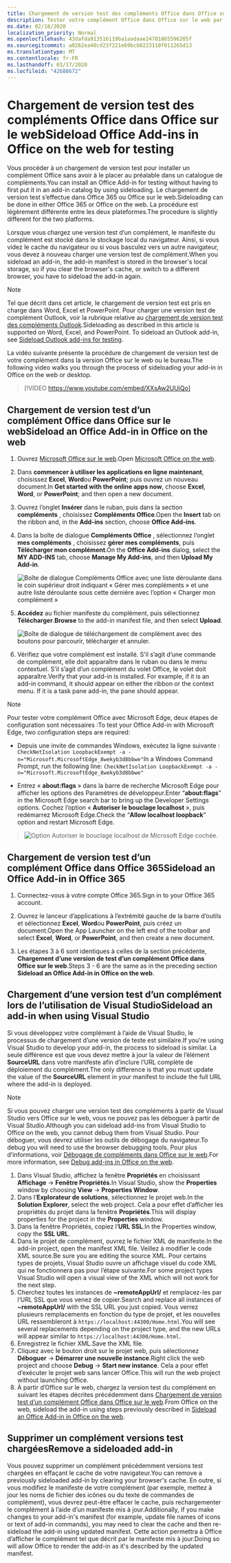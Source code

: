 ```yaml
---
title: Chargement de version test des compléments Office dans Office sur le web
description: Tester votre complément Office dans Office sur le web par chargement de version test
ms.date: 02/18/2020
localization_priority: Normal
ms.openlocfilehash: 43dafda913516119ba1aadaae24701865596205f
ms.sourcegitcommit: a0262ea40cd23f221e69bcb0223110f011265d13
ms.translationtype: MT
ms.contentlocale: fr-FR
ms.lasthandoff: 03/17/2020
ms.locfileid: "42688672"
---
```

# <a name="sideload-office-add-ins-in-office-on-the-web-for-testing"></a><span data-ttu-id="a884c-103">Chargement de version test des compléments Office dans Office sur le web</span><span class="sxs-lookup"><span data-stu-id="a884c-103">Sideload Office Add-ins in Office on the web for testing</span></span>

<span data-ttu-id="a884c-104">Vous procéder à un chargement de version test pour installer un complément Office sans avoir à le placer au préalable dans un catalogue de compléments.</span><span class="sxs-lookup"><span data-stu-id="a884c-104">You can install an Office Add-in for testing without having to first put it in an add-in catalog by using sideloading.</span></span> <span data-ttu-id="a884c-105">Le chargement de version test s’effectue dans Office 365 ou Office sur le web.</span><span class="sxs-lookup"><span data-stu-id="a884c-105">Sideloading can be done in either Office 365 or Office on the web.</span></span> <span data-ttu-id="a884c-106">La procédure est légèrement différente entre les deux plateformes.</span><span class="sxs-lookup"><span data-stu-id="a884c-106">The procedure is slightly different for the two platforms.</span></span>

<span data-ttu-id="a884c-107">Lorsque vous chargez une version test d’un complément, le manifeste du complément est stocké dans le stockage local du navigateur. Ainsi, si vous videz le cache du navigateur ou si vous basculez vers un autre navigateur, vous devez à nouveau charger une version test de complément.</span><span class="sxs-lookup"><span data-stu-id="a884c-107">When you sideload an add-in, the add-in manifest is stored in the browser's local storage, so if you clear the browser's cache, or switch to a different browser, you have to sideload the add-in again.</span></span>

> [!NOTE]
> <span data-ttu-id="a884c-p102">Tel que décrit dans cet article, le chargement de version test est pris en charge dans Word, Excel et PowerPoint. Pour charger une version test de complément Outlook, voir la rubrique relative au [chargement de version test des compléments Outlook](../outlook/sideload-outlook-add-ins-for-testing.md).</span><span class="sxs-lookup"><span data-stu-id="a884c-p102">Sideloading as described in this article is supported on Word, Excel, and PowerPoint. To sideload an Outlook add-in, see [Sideload Outlook add-ins for testing](../outlook/sideload-outlook-add-ins-for-testing.md).</span></span>

<span data-ttu-id="a884c-110">La vidéo suivante présente la procédure de chargement de version test de votre complément dans la version Office sur le web ou le bureau.</span><span class="sxs-lookup"><span data-stu-id="a884c-110">The following video walks you through the process of sideloading your add-in in Office on the web or desktop.</span></span>

> [!VIDEO https://www.youtube.com/embed/XXsAw2UUiQo]

## <a name="sideload-an-office-add-in-in-office-on-the-web"></a><span data-ttu-id="a884c-111">Chargement de version test d’un complément Office dans Office sur le web</span><span class="sxs-lookup"><span data-stu-id="a884c-111">Sideload an Office Add-in in Office on the web</span></span>

1. <span data-ttu-id="a884c-112">Ouvrez [Microsoft Office sur le web](https://office.live.com/).</span><span class="sxs-lookup"><span data-stu-id="a884c-112">Open [Microsoft Office on the web](https://office.live.com/).</span></span>

2. <span data-ttu-id="a884c-113">Dans **commencer à utiliser les applications en ligne maintenant**, choisissez **Excel**, **Word**ou **PowerPoint**; puis ouvrez un nouveau document.</span><span class="sxs-lookup"><span data-stu-id="a884c-113">In **Get started with the online apps now**, choose **Excel**, **Word**, or **PowerPoint**; and then open a new document.</span></span>

3. <span data-ttu-id="a884c-114">Ouvrez l’onglet **Insérer** dans le ruban, puis dans la section **compléments** , choisissez **Compléments Office**.</span><span class="sxs-lookup"><span data-stu-id="a884c-114">Open the **Insert** tab on the ribbon and, in the **Add-ins** section, choose **Office Add-ins**.</span></span>

4. <span data-ttu-id="a884c-115">Dans la boîte de dialogue **Compléments Office** , sélectionnez l’onglet **mes compléments** , choisissez **gérer mes compléments**, puis **Télécharger mon complément**.</span><span class="sxs-lookup"><span data-stu-id="a884c-115">On the **Office Add-ins** dialog, select the **MY ADD-INS** tab, choose **Manage My Add-ins**, and then **Upload My Add-in**.</span></span>

    ![Boîte de dialogue Compléments Office avec une liste déroulante dans le coin supérieur droit indiquant « Gérer mes compléments » et une autre liste déroulante sous cette dernière avec l’option « Charger mon complément »](../images/office-add-ins-my-account.png)

5. <span data-ttu-id="a884c-117">**Accédez** au fichier manifeste du complément, puis sélectionnez **Télécharger**.</span><span class="sxs-lookup"><span data-stu-id="a884c-117">**Browse** to the add-in manifest file, and then select **Upload**.</span></span>

    ![Boîte de dialogue de téléchargement de complément avec des boutons pour parcourir, télécharger et annuler.](../images/upload-add-in.png)

6. <span data-ttu-id="a884c-p103">Vérifiez que votre complément est installé. S’il s’agit d’une commande de complément, elle doit apparaître dans le ruban ou dans le menu contextuel. S’il s’agit d’un complément du volet Office, le volet doit apparaître.</span><span class="sxs-lookup"><span data-stu-id="a884c-p103">Verify that your add-in is installed. For example, if it is an add-in command, it should appear on either the ribbon or the context menu. If it is a task pane add-in, the pane should appear.</span></span>

> [!NOTE]
><span data-ttu-id="a884c-122">Pour tester votre complément Office avec Microsoft Edge, deux étapes de configuration sont nécessaires :</span><span class="sxs-lookup"><span data-stu-id="a884c-122">To test your Office Add-in with Microsoft Edge, two configuration steps are required:</span></span> 
>
> - <span data-ttu-id="a884c-123">Depuis une invite de commandes Windows, exécutez la ligne suivante : `CheckNetIsolation LoopbackExempt -a -n="Microsoft.MicrosoftEdge_8wekyb3d8bbwe"`</span><span class="sxs-lookup"><span data-stu-id="a884c-123">In a Windows Command Prompt, run the following line: `CheckNetIsolation LoopbackExempt -a -n="Microsoft.MicrosoftEdge_8wekyb3d8bbwe"`</span></span>
>
> - <span data-ttu-id="a884c-124">Entrez « **about:flags** » dans la barre de recherche Microsoft Edge pour afficher les options des Paramètres de développeur.</span><span class="sxs-lookup"><span data-stu-id="a884c-124">Enter “**about:flags**” in the Microsoft Edge search bar to bring up the Developer Settings options.</span></span>  <span data-ttu-id="a884c-125">Cochez l’option « **Autoriser le bouclage localhost** », puis redémarrez Microsoft Edge.</span><span class="sxs-lookup"><span data-stu-id="a884c-125">Check the “**Allow localhost loopback**” option and restart Microsoft Edge.</span></span>

>    ![Option Autoriser le bouclage localhost de Microsoft Edge cochée.](../images/allow-localhost-loopback.png)

## <a name="sideload-an-office-add-in-in-office-365"></a><span data-ttu-id="a884c-127">Chargement de version test d’un complément Office dans Office 365</span><span class="sxs-lookup"><span data-stu-id="a884c-127">Sideload an Office Add-in in Office 365</span></span>

1. <span data-ttu-id="a884c-128">Connectez-vous à votre compte Office 365.</span><span class="sxs-lookup"><span data-stu-id="a884c-128">Sign in to your Office 365 account.</span></span>

2. <span data-ttu-id="a884c-129">Ouvrez le lanceur d’applications à l’extrémité gauche de la barre d’outils et sélectionnez **Excel**, **Word**ou **PowerPoint**, puis créez un document.</span><span class="sxs-lookup"><span data-stu-id="a884c-129">Open the App Launcher on the left end of the toolbar and select **Excel**, **Word**, or **PowerPoint**, and then create a new document.</span></span>

3. <span data-ttu-id="a884c-130">Les étapes 3 à 6 sont identiques à celles de la section précédente, **Chargement d’une version de test d’un complément Office dans Office sur le web**.</span><span class="sxs-lookup"><span data-stu-id="a884c-130">Steps 3 - 6 are the same as in the preceding section **Sideload an Office Add-in in Office on the web**.</span></span>

## <a name="sideload-an-add-in-when-using-visual-studio"></a><span data-ttu-id="a884c-131">Chargement d’une version test d’un complément lors de l’utilisation de Visual Studio</span><span class="sxs-lookup"><span data-stu-id="a884c-131">Sideload an add-in when using Visual Studio</span></span>

<span data-ttu-id="a884c-132">Si vous développez votre complément à l’aide de Visual Studio, le processus de chargement d’une version de teste est similaire.</span><span class="sxs-lookup"><span data-stu-id="a884c-132">If you're using Visual Studio to develop your add-in, the process to sideload is similar.</span></span> <span data-ttu-id="a884c-133">La seule différence est que vous devez mettre à jour la valeur de l’élément **SourceURL** dans votre manifeste afin d’inclure l’URL complète de déploiement du complément.</span><span class="sxs-lookup"><span data-stu-id="a884c-133">The only difference is that you must update the value of the **SourceURL** element in your manifest to include the full URL where the add-in is deployed.</span></span>

> [!NOTE]
> <span data-ttu-id="a884c-134">Si vous pouvez charger une version test des compléments à partir de Visual Studio vers Office sur le web, vous ne pouvez pas les déboguer à partir de Visual Studio.</span><span class="sxs-lookup"><span data-stu-id="a884c-134">Although you can sideload add-ins from Visual Studio to Office on the web, you cannot debug them from Visual Studio.</span></span> <span data-ttu-id="a884c-135">Pour déboguer, vous devrez utiliser les outils de débogage du navigateur.</span><span class="sxs-lookup"><span data-stu-id="a884c-135">To debug you will need to use the browser debugging tools.</span></span> <span data-ttu-id="a884c-136">Pour plus d’informations, voir [Débogage de compléments dans Office sur le web](debug-add-ins-in-office-online.md).</span><span class="sxs-lookup"><span data-stu-id="a884c-136">For more information, see [Debug add-ins in Office on the web](debug-add-ins-in-office-online.md).</span></span>

1. <span data-ttu-id="a884c-137">Dans Visual Studio, affichez la fenêtre **Propriétés** en choisissant **Affichage** -> **Fenêtre Propriétés**.</span><span class="sxs-lookup"><span data-stu-id="a884c-137">In Visual Studio, show the **Properties** window by choosing **View** -> **Properties Window**.</span></span>
2. <span data-ttu-id="a884c-138">Dans l’**Explorateur de solutions**, sélectionnez le projet web.</span><span class="sxs-lookup"><span data-stu-id="a884c-138">In the **Solution Explorer**, select the web project.</span></span> <span data-ttu-id="a884c-139">Cela a pour effet d’afficher les propriétés du projet dans la fenêtre **Propriétés**.</span><span class="sxs-lookup"><span data-stu-id="a884c-139">This will display properties for the project in the **Properties** window.</span></span>
3. <span data-ttu-id="a884c-140">Dans la fenêtre Propriétés, copiez l’**URL SSL**.</span><span class="sxs-lookup"><span data-stu-id="a884c-140">In the Properties window, copy the **SSL URL**.</span></span>
4. <span data-ttu-id="a884c-141">Dans le projet de complément, ouvrez le fichier XML de manifeste.</span><span class="sxs-lookup"><span data-stu-id="a884c-141">In the add-in project, open the manifest XML file.</span></span> <span data-ttu-id="a884c-142">Veillez à modifier le code XML source.</span><span class="sxs-lookup"><span data-stu-id="a884c-142">Be sure you are editing the source XML.</span></span> <span data-ttu-id="a884c-143">Pour certains types de projets, Visual Studio ouvre un affichage visuel du code XML qui ne fonctionnera pas pour l’étape suivante.</span><span class="sxs-lookup"><span data-stu-id="a884c-143">For some project types Visual Studio will open a visual view of the XML which will not work for the next step.</span></span>
5. <span data-ttu-id="a884c-144">Cherchez toutes les instances de **~remoteAppUrl/** et remplacez-les par l’URL SSL que vous venez de copier.</span><span class="sxs-lookup"><span data-stu-id="a884c-144">Search and replace all instances of **~remoteAppUrl/** with the SSL URL you just copied.</span></span> <span data-ttu-id="a884c-145">Vous verrez plusieurs remplacements en fonction du type de projet, et les nouvelles URL ressembleront à `https://localhost:44300/Home.html`.</span><span class="sxs-lookup"><span data-stu-id="a884c-145">You will see several replacements depending on the project type, and the new URLs will appear similar to `https://localhost:44300/Home.html`.</span></span>
6. <span data-ttu-id="a884c-146">Enregistrez le fichier XML.</span><span class="sxs-lookup"><span data-stu-id="a884c-146">Save the XML file.</span></span>
7. <span data-ttu-id="a884c-147">Cliquez avec le bouton droit sur le projet web, puis sélectionnez **Déboguer** -> **Démarrer une nouvelle instance**.</span><span class="sxs-lookup"><span data-stu-id="a884c-147">Right click the web project and choose **Debug** -> **Start new instance**.</span></span> <span data-ttu-id="a884c-148">Cela a pour effet d’exécuter le projet web sans lancer Office.</span><span class="sxs-lookup"><span data-stu-id="a884c-148">This will run the web project without launching Office.</span></span>
8. <span data-ttu-id="a884c-149">À partir d’Office sur le web, chargez la version test du complément en suivant les étapes décrites précédemment dans [Chargement de version test d’un complément Office dans Office sur le web](#sideload-an-office-add-in-in-office-on-the-web).</span><span class="sxs-lookup"><span data-stu-id="a884c-149">From Office on the web, sideload the add-in using steps previously described in [Sideload an Office Add-in in Office on the web](#sideload-an-office-add-in-in-office-on-the-web).</span></span>

## <a name="remove-a-sideloaded-add-in"></a><span data-ttu-id="a884c-150">Supprimer un complément versions test chargées</span><span class="sxs-lookup"><span data-stu-id="a884c-150">Remove a sideloaded add-in</span></span>

<span data-ttu-id="a884c-151">Vous pouvez supprimer un complément précédemment versions test chargées en effaçant le cache de votre navigateur.</span><span class="sxs-lookup"><span data-stu-id="a884c-151">You can remove a previously sideloaded add-in by clearing your browser's cache.</span></span> <span data-ttu-id="a884c-152">En outre, si vous modifiez le manifeste de votre complément (par exemple, mettez à jour les noms de fichier des icônes ou du texte de commandes de complément), vous devrez peut-être effacer le cache, puis rechargementer le complément à l’aide d’un manifeste mis à jour.</span><span class="sxs-lookup"><span data-stu-id="a884c-152">Additionally, if you make changes to your add-in's manifest (for example, update file names of icons or text of add-in commands), you may need to clear the cache and then re-sideload the add-in using updated manifest.</span></span> <span data-ttu-id="a884c-153">Cette action permettra à Office d’afficher le complément tel que décrit par le manifeste mis à jour.</span><span class="sxs-lookup"><span data-stu-id="a884c-153">Doing so will allow Office to render the add-in as it's described by the updated manifest.</span></span>
